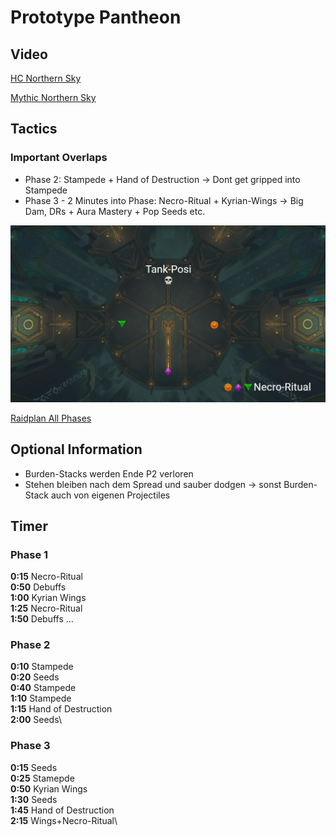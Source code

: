 # Prototype Pantheon

## Video

[HC Northern Sky](https://www.twitch.tv/videos/1261895394?t=01h24m12s)

[Mythic Northern Sky]()

## Tactics

### Important Overlaps

- Phase 2: Stampede + Hand of Destruction
    -> Dont get gripped into Stampede
- Phase 3 - 2 Minutes into Phase: Necro-Ritual + Kyrian-Wings
    -> Big Dam, DRs + Aura Mastery + Pop Seeds etc.

![P2](/images/pantheon/pantheon.png)

[Raidplan All Phases](https://raidplan.io/plan/8YYBB9IaihmLYjmy)

## Optional Information

- Burden-Stacks werden Ende P2 verloren
- Stehen bleiben nach dem Spread und sauber dodgen -> sonst Burden-Stack auch von eigenen Projectiles

## Timer

### Phase 1

**0:15** Necro-Ritual\
**0:50** Debuffs\
**1:00** Kyrian Wings\
**1:25** Necro-Ritual\
**1:50** Debuffs
...

### Phase 2

**0:10** Stampede\
**0:20** Seeds\
**0:40** Stampede\
**1:10** Stampede\
**1:15** Hand of Destruction\
**2:00** Seeds\

### Phase 3

**0:15** Seeds\
**0:25** Stamepde\
**0:50** Kyrian Wings\
**1:30** Seeds\
**1:45** Hand of Destruction\
**2:15** Wings+Necro-Ritual\
